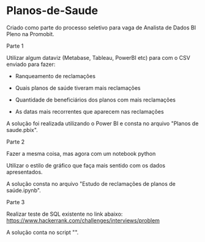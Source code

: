 # Planos-de-Saude

Criado como parte do processo seletivo para vaga de Analista de Dados BI Pleno na Promobit.

Parte 1

Utilizar algum dataviz (Metabase, Tableau, PowerBI etc) para com o CSV enviado para fazer:

- Ranqueamento de reclamações

- Quais planos de saúde tiveram mais reclamações

- Quantidade de beneficiários dos planos com mais reclamações

- As datas mais recorrentes que aparecem nas reclamações

A solução foi realizada utilizando o Power BI e consta no arquivo "Planos de saude.pbix".


Parte 2

Fazer a mesma coisa, mas agora com um notebook python

Utilizar o estilo de gráfico que faça mais sentido com os dados apresentados.

A solução consta no arquivo "Estudo de reclamações de planos de saúde.ipynb".


Parte 3

Realizar teste de SQL existente no link abaixo:
https://www.hackerrank.com/challenges/interviews/problem

A solução conta no script "".
